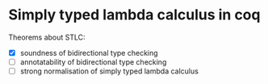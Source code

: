 # Simply typed lambda calculus in coq

Theorems about STLC:
-[X] soundness of bidirectional type checking
-[ ] annotatability of bidirectional type checking
-[ ] strong normalisation of simply typed lambda calculus
